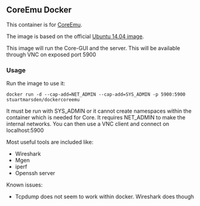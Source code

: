## CoreEmu Docker

This container is for [CoreEmu](http://www.nrl.navy.mil/itd/ncs/products/core).

The image is based on the official [Ubuntu 14.04 image](https://registry.hub.docker.com/_/ubuntu/).

This image will run the Core-GUI and the server. This will be available through VNC on exposed port 5900

### Usage

Run the image to use it:

    docker run -d --cap-add=NET_ADMIN --cap-add=SYS_ADMIN -p 5900:5900 stuartmarsden/dockercoreemu

It must be run with SYS_ADMIN or it cannot create namespaces within the container which is needed for Core. It requires NET_ADMIN to make the internal networks. You can then use a VNC client and connect on localhost:5900

Most useful tools are included like:
* Wireshark
* Mgen
* iperf
* Openssh server

Known issues:
* Tcpdump does not seem to work within docker. Wireshark does though
